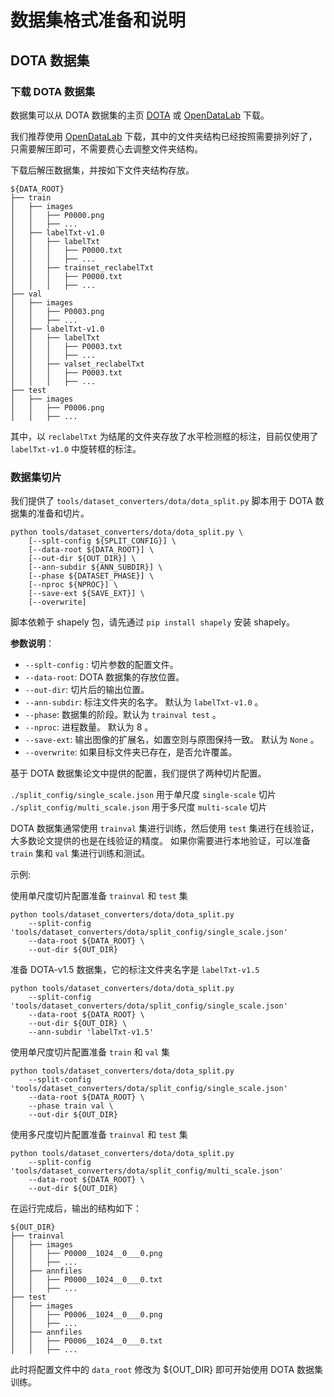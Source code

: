 # 数据集格式准备和说明

## DOTA 数据集

### 下载 DOTA 数据集

数据集可以从 DOTA 数据集的主页 [DOTA](https://captain-whu.github.io/DOTA/dataset.html)
或 [OpenDataLab](https://opendatalab.org.cn/DOTA_V1.0) 下载。

我们推荐使用 [OpenDataLab](https://opendatalab.org.cn/DOTA_V1.0) 下载，其中的文件夹结构已经按照需要排列好了，只需要解压即可，不需要费心去调整文件夹结构。

下载后解压数据集，并按如下文件夹结构存放。

```none
${DATA_ROOT}
├── train
│   ├── images
│   │   ├── P0000.png
│   │   ├── ...
│   ├── labelTxt-v1.0
│   │   ├── labelTxt
│   │   │   ├── P0000.txt
│   │   │   ├── ...
│   │   ├── trainset_reclabelTxt
│   │   │   ├── P0000.txt
│   │   │   ├── ...
├── val
│   ├── images
│   │   ├── P0003.png
│   │   ├── ...
│   ├── labelTxt-v1.0
│   │   ├── labelTxt
│   │   │   ├── P0003.txt
│   │   │   ├── ...
│   │   ├── valset_reclabelTxt
│   │   │   ├── P0003.txt
│   │   │   ├── ...
├── test
│   ├── images
│   │   ├── P0006.png
│   │   ├── ...

```

其中，以 `reclabelTxt` 为结尾的文件夹存放了水平检测框的标注，目前仅使用了 `labelTxt-v1.0` 中旋转框的标注。

### 数据集切片

我们提供了 `tools/dataset_converters/dota/dota_split.py` 脚本用于 DOTA 数据集的准备和切片。

```shell
python tools/dataset_converters/dota/dota_split.py \
    [--splt-config ${SPLIT_CONFIG}] \
    [--data-root ${DATA_ROOT}] \
    [--out-dir ${OUT_DIR}] \
    [--ann-subdir ${ANN_SUBDIR}] \
    [--phase ${DATASET_PHASE}] \
    [--nproc ${NPROC}] \
    [--save-ext ${SAVE_EXT}] \
    [--overwrite]
```

脚本依赖于 shapely 包，请先通过 `pip install shapely` 安装 shapely。

**参数说明**：

- `--splt-config` : 切片参数的配置文件。
- `--data-root`: DOTA 数据集的存放位置。
- `--out-dir`: 切片后的输出位置。
- `--ann-subdir`: 标注文件夹的名字。 默认为 `labelTxt-v1.0` 。
- `--phase`: 数据集的阶段。默认为 `trainval test` 。
- `--nproc`: 进程数量。 默认为 8 。
- `--save-ext`: 输出图像的扩展名，如置空则与原图保持一致。 默认为 `None` 。
- `--overwrite`: 如果目标文件夹已存在，是否允许覆盖。

基于 DOTA 数据集论文中提供的配置，我们提供了两种切片配置。

`./split_config/single_scale.json` 用于单尺度 `single-scale` 切片
`./split_config/multi_scale.json` 用于多尺度 `multi-scale` 切片

DOTA 数据集通常使用 `trainval` 集进行训练，然后使用 `test` 集进行在线验证，大多数论文提供的也是在线验证的精度。
如果你需要进行本地验证，可以准备 `train` 集和 `val` 集进行训练和测试。

示例:

使用单尺度切片配置准备 `trainval` 和 `test` 集

```shell
python tools/dataset_converters/dota/dota_split.py
    --split-config 'tools/dataset_converters/dota/split_config/single_scale.json'
    --data-root ${DATA_ROOT} \
    --out-dir ${OUT_DIR}
```

准备 DOTA-v1.5 数据集，它的标注文件夹名字是 `labelTxt-v1.5`

```shell
python tools/dataset_converters/dota/dota_split.py
    --split-config 'tools/dataset_converters/dota/split_config/single_scale.json'
    --data-root ${DATA_ROOT} \
    --out-dir ${OUT_DIR} \
    --ann-subdir 'labelTxt-v1.5'
```

使用单尺度切片配置准备 `train` 和 `val` 集

```shell
python tools/dataset_converters/dota/dota_split.py
    --split-config 'tools/dataset_converters/dota/split_config/single_scale.json'
    --data-root ${DATA_ROOT} \
    --phase train val \
    --out-dir ${OUT_DIR}
```

使用多尺度切片配置准备 `trainval` 和 `test` 集

```shell
python tools/dataset_converters/dota/dota_split.py
    --split-config 'tools/dataset_converters/dota/split_config/multi_scale.json'
    --data-root ${DATA_ROOT} \
    --out-dir ${OUT_DIR}
```

在运行完成后，输出的结构如下：

```none
${OUT_DIR}
├── trainval
│   ├── images
│   │   ├── P0000__1024__0___0.png
│   │   ├── ...
│   ├── annfiles
│   │   ├── P0000__1024__0___0.txt
│   │   ├── ...
├── test
│   ├── images
│   │   ├── P0006__1024__0___0.png
│   │   ├── ...
│   ├── annfiles
│   │   ├── P0006__1024__0___0.txt
│   │   ├── ...
```

此时将配置文件中的 `data_root` 修改为 ${OUT_DIR} 即可开始使用 DOTA 数据集训练。
